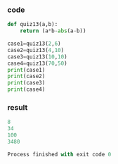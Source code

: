 ### code
```.py
def quiz13(a,b):
    return (a*b-abs(a-b))

case1=quiz13(2,6)
case2=quiz13(4,10)
case3=quiz13(10,10)
case4=quiz13(70,50)
print(case1)
print(case2)
print(case3)
print(case4)
```
### result
```.py
8
34
100
3480

Process finished with exit code 0
```
